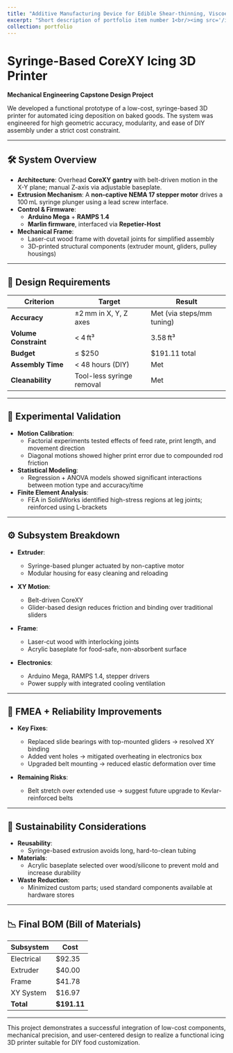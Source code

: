 ```yaml
---
title: "Additive Manufacturing Device for Edible Shear-thinning, Viscoelastic, Non-Newtonian Fluids"
excerpt: "Short description of portfolio item number 1<br/><img src='/images/3D_Printer.png' alt='Image of Printer_Design' style='max-width:100%; height:auto; width:800px;'>"
collection: portfolio
---
```


# Syringe-Based CoreXY Icing 3D Printer  
**Mechanical Engineering Capstone Design Project**

We developed a functional prototype of a low-cost, syringe-based 3D printer for automated icing deposition on baked goods. The system was engineered for high geometric accuracy, modularity, and ease of DIY assembly under a strict cost constraint.

---

## 🛠 System Overview

- **Architecture**: Overhead **CoreXY gantry** with belt-driven motion in the X-Y plane; manual Z-axis via adjustable baseplate.
- **Extrusion Mechanism**: A **non-captive NEMA 17 stepper motor** drives a 100 mL syringe plunger using a lead screw interface.
- **Control & Firmware**:
  - **Arduino Mega** + **RAMPS 1.4**
  - **Marlin firmware**, interfaced via **Repetier-Host**
- **Mechanical Frame**:
  - Laser-cut wood frame with dovetail joints for simplified assembly
  - 3D-printed structural components (extruder mount, gliders, pulley housings)

---

## 🎯 Design Requirements

| Criterion                 | Target                     | Result                    |
|--------------------------|----------------------------|---------------------------|
| **Accuracy**             | ±2 mm in X, Y, Z axes      | Met (via steps/mm tuning) |
| **Volume Constraint**    | < 4 ft³                    | 3.58 ft³                  |
| **Budget**               | ≤ $250                     | $191.11 total             |
| **Assembly Time**        | < 48 hours (DIY)           | Met                       |
| **Cleanability**         | Tool-less syringe removal  | Met                       |

---

## 🔬 Experimental Validation

- **Motion Calibration**:
  - Factorial experiments tested effects of feed rate, print length, and movement direction
  - Diagonal motions showed higher print error due to compounded rod friction
- **Statistical Modeling**:
  - Regression + ANOVA models showed significant interactions between motion type and accuracy/time
- **Finite Element Analysis**:
  - FEA in SolidWorks identified high-stress regions at leg joints; reinforced using L-brackets

---

## ⚙️ Subsystem Breakdown

- **Extruder**:
  - Syringe-based plunger actuated by non-captive motor
  - Modular housing for easy cleaning and reloading

- **XY Motion**:
  - Belt-driven CoreXY
  - Glider-based design reduces friction and binding over traditional sliders

- **Frame**:
  - Laser-cut wood with interlocking joints
  - Acrylic baseplate for food-safe, non-absorbent surface

- **Electronics**:
  - Arduino Mega, RAMPS 1.4, stepper drivers
  - Power supply with integrated cooling ventilation

---

## 🔧 FMEA + Reliability Improvements

- **Key Fixes**:
  - Replaced slide bearings with top-mounted gliders → resolved XY binding
  - Added vent holes → mitigated overheating in electronics box
  - Upgraded belt mounting → reduced elastic deformation over time

- **Remaining Risks**:
  - Belt stretch over extended use → suggest future upgrade to Kevlar-reinforced belts

---

## 🌱 Sustainability Considerations

- **Reusability**:
  - Syringe-based extrusion avoids long, hard-to-clean tubing
- **Materials**:
  - Acrylic baseplate selected over wood/silicone to prevent mold and increase durability
- **Waste Reduction**:
  - Minimized custom parts; used standard components available at hardware stores

---

## 📉 Final BOM (Bill of Materials)

| Subsystem     | Cost     |
|---------------|----------|
| Electrical     | $92.35   |
| Extruder       | $40.00   |
| Frame          | $41.78   |
| XY System      | $16.97   |
| **Total**      | **$191.11** |

---

This project demonstrates a successful integration of low-cost components, mechanical precision, and user-centered design to realize a functional icing 3D printer suitable for DIY food customization.
